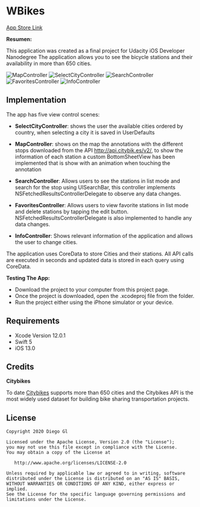 
# WBikes

[App Store Link](https://apps.apple.com/us/app/sharelink-pro/id1537276318)

**Resumen:**

This application was created as a final project for Udacity iOS Developer Nanodegree
The application allows you to see the bicycle stations and their availability in more than 650 cities.

![MapController](https://raw.githubusercontent.com/diegulog/Wbikes/main/Screenshots/map-controller.png)
![SelectCityController](https://raw.githubusercontent.com/diegulog/Wbikes/main/Screenshots/select-city-controller.png)
![SearchController](https://raw.githubusercontent.com/diegulog/Wbikes/main/Screenshots/search-controller.png)
![FavoritesController](https://raw.githubusercontent.com/diegulog/Wbikes/main/Screenshots/favorite-controller.png)
![InfoController](https://raw.githubusercontent.com/diegulog/Wbikes/main/Screenshots/Info-controller.png)


## Implementation

The app has five view control scenes:

- **SelectCityController**: shows the user the available cities ordered by country, when selecting a city it is saved in UserDefaults

- **MapController**: shows on the map the annotations with the different stops downloaded from the API http://api.citybik.es/v2/, to show the information of each station a custom BottomSheetView has been implemented that is show with an animation when touching the annotation

- **SearchController**: Allows users to see the stations in list mode and search for the stop using UISearchBar, this controller implements NSFetchedResultsControllerDelegate to observe any data changes.

- **FavoritesController**: Allows users to view favorite stations in list mode and delete stations by tapping the edit button. NSFetchedResultsControllerDelegate is also implemented to handle any data changes.

- **InfoController**: Shows relevant information of the application and allows the user to change cities.


The application uses CoreData to store Cities and their stations. All API calls are executed in seconds and updated data is stored in each query using CoreData.


**Testing The App:**

* Download the project to your computer from this project page.
* Once the project is downloaded, open the .xcodeproj file from the folder.
* Run the project either using the iPhone simulator or your device.

## Requirements

 - Xcode Version 12.0.1
 - Swift 5 
 - iOS 13.0

## Credits

**Citybikes**

To date [Citybikes](https://citybik.es) supports more than 650 cities and the Citybikes API is the most widely used dataset for building bike sharing transportation projects.

## License

    Copyright 2020 Diego Gl

    Licensed under the Apache License, Version 2.0 (the "License");
    you may not use this file except in compliance with the License.
    You may obtain a copy of the License at

       http://www.apache.org/licenses/LICENSE-2.0

    Unless required by applicable law or agreed to in writing, software
    distributed under the License is distributed on an "AS IS" BASIS,
    WITHOUT WARRANTIES OR CONDITIONS OF ANY KIND, either express or implied.
    See the License for the specific language governing permissions and
    limitations under the License.
